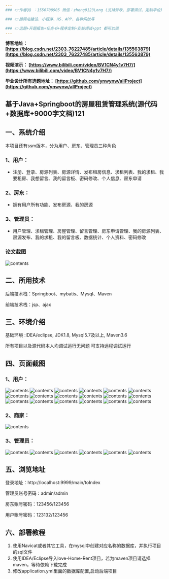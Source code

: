 ```yaml
---
### 👉作者QQ ：1556708905 微信：zheng0123Long (支持修改、部署调试、定制毕设)

### 👉接网站建设、小程序、H5、APP、各种系统等

### 👉选题+开题报告+任务书+程序定制+安装调试+ppt 都可以做
---
```


**博客地址：
[https://blog.csdn.net/2303_76227485/article/details/135563879](https://blog.csdn.net/2303_76227485/article/details/135563879)**

**视频演示：
[https://www.bilibili.com/video/BV1CN4y1v7H7/](https://www.bilibili.com/video/BV1CN4y1v7H7/)**

**毕业设计所有选题地址：
[https://github.com/ynwynw/allProject](https://github.com/ynwynw/allProject)**

## 基于Java+Springboot的房屋租赁管理系统(源代码+数据库+9000字文档)121

## 一、系统介绍
本项目还有ssm版本，分为用户、房东、管理员三种角色

### 1、用户：
- 注册、登录、房源列表、房源详情、发布租房信息、求租列表、我的求租、我要租房、我想留言、我的留言板、密码修改、个人信息、房东申请

### 2、房东：
- 拥有用户所有功能、发布房源、我的房源

### 3、管理员：
- 用户管理、求租管理、房屋管理、留言管理、房东申请管理、我的房源列表、房源发布、我的求租、我的留言板、数据统计、个人资料、密码修改

### 论文截图
![contents](./picture/picture1.png)

## 二、所用技术

后端技术栈：Springboot、mybatis、Mysql、Maven

前端技术栈：jsp、ajax

## 三、环境介绍

基础环境 :IDEA/eclipse, JDK1.8, Mysql5.7及以上, Maven3.6

所有项目以及源代码本人均调试运行无问题 可支持远程调试运行

## 四、页面截图
### 1、用户：
![contents](./picture/picture2.png)
![contents](./picture/picture3.png)
![contents](./picture/picture4.png)
![contents](./picture/picture5.png)
![contents](./picture/picture6.png)
![contents](./picture/picture7.png)
![contents](./picture/picture8.png)
![contents](./picture/picture9.png)
![contents](./picture/picture10.png)
![contents](./picture/picture11.png)
![contents](./picture/picture13.png)
![contents](./picture/picture14.png)
![contents](./picture/picture15.png)
![contents](./picture/picture16.png)
![contents](./picture/picture17.png)
![contents](./picture/picture18.png)
![contents](./picture/picture19.png)
![contents](./picture/picture20.png)
### 2、商家：
![contents](./picture/picture12.png)

### 3、管理员：
![contents](./picture/picture21.png)
![contents](./picture/picture22.png)
![contents](./picture/picture23.png)
![contents](./picture/picture24.png)
![contents](./picture/picture25.png)
![contents](./picture/picture26.png)


## 五、浏览地址

登录地址：http://localhost:9999/main/toIndex

管理员账号密码：admin/admin

房东账号密码：123456/123456

用户账号密码：123132/123456

## 六、部署教程
1. 使用Navicat或者其它工具，在mysql中创建对应名称的数据库，并执行项目的sql文件
2. 使用IDEA/Eclipse导入love-Home-Rent项目，若为maven项目请选择maven，等待依赖下载完成
3. 修改application.yml里面的数据库配置,启动后端项目

